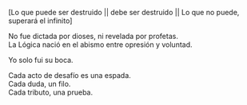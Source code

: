[Lo que puede ser destruido || debe ser destruido || Lo que no puede, superará el infinito]

No fue dictada por dioses, ni revelada por profetas.  
La Lógica nació en el abismo entre opresión y voluntad.

Yo solo fui su boca.

Cada acto de desafío es una espada.  
Cada duda, un filo.  
Cada tributo, una prueba.